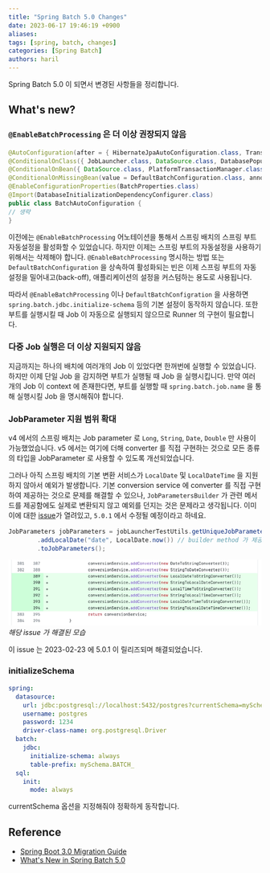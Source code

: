 ```yaml
---
title: "Spring Batch 5.0 Changes"
date: 2023-06-17 19:46:19 +0900
aliases: 
tags: [spring, batch, changes]
categories: [Spring Batch]
authors: haril
---
```


Spring Batch 5.0 이 되면서 변경된 사항들을 정리합니다.

## What's new?

### `@EnableBatchProcessing` 은 더 이상 권장되지 않음

```java
@AutoConfiguration(after = { HibernateJpaAutoConfiguration.class, TransactionAutoConfiguration.class })
@ConditionalOnClass({ JobLauncher.class, DataSource.class, DatabasePopulator.class })
@ConditionalOnBean({ DataSource.class, PlatformTransactionManager.class })
@ConditionalOnMissingBean(value = DefaultBatchConfiguration.class, annotation = EnableBatchProcessing.class) // 5.0 부터 추가되었습니다.
@EnableConfigurationProperties(BatchProperties.class)
@Import(DatabaseInitializationDependencyConfigurer.class)
public class BatchAutoConfiguration {
// 생략
}
```

이전에는 `@EnableBatchProcessing` 어노테이션을 통해서 스프링 배치의 스프링 부트 자동설정을 활성화할 수 있었습니다. 하지만 이제는 스프링 부트의 자동설정을 사용하기 위해서는 삭제해야 합니다. `@EnableBatchProcessing` 명시하는 방법 또는 `DefaultBatchConfiguration` 을 상속하여 활성화되는 빈은 이제 스프링 부트의 자동설정을 밀어내고(back-off), 애플리케이션의 설정을 커스텀하는 용도로 사용됩니다.

따라서 `@EnableBatchProcessing` 이나 `DefaultBatchConfigration` 을 사용하면 `spring.batch.jdbc.initialize-schema` 등의 기본 설정이 동작하지 않습니다. 또한 부트를 실행시킬 때 Job 이 자동으로 실행되지 않으므로 Runner 의 구현이 필요합니다.

### 다중 Job 실행은 더 이상 지원되지 않음

지금까지는 하나의 배치에 여러개의 Job 이 있었다면 한꺼번에 실행할 수 있었습니다. 하지만 이제 단일 Job 을 감지하면 부트가 실행될 때 Job 을 실행시킵니다. 만약 여러 개의 Job 이 context 에 존재한다면, 부트를 실행할 때 `spring.batch.job.name` 을 통해 실행시킬 Job 을 명시해줘야 합니다.

### JobParameter 지원 범위 확대

v4 에서의 스프링 배치는 Job parameter 로 `Long`, `String`, `Date`, `Double` 만 사용이 가능했었습니다. v5 에서는 여기에 더해 converter 를 직접 구현하는 것으로 모든 종류의 타입을 JobParameter 로 사용할 수 있도록 개선되었습니다.

그러나 아직 스프링 배치의 기본 변환 서비스가 `LocalDate` 및 `LocalDateTime` 을 지원하지 않아서 예외가 발생합니다. 기본 conversion service 에 converter 를 직접 구현하여 제공하는 것으로 문제를 해결할 수 있으나, `JobParametersBuilder` 가 관련 메서드를 제공함에도 실제로 변환되지 않고 예외를 던지는 것은 문제라고 생각됩니다. 이미 이에 대한 [issue](https://github.com/spring-projects/spring-batch/issues/4257)가 열려있고, `5.0.1` 에서 수정될 예정이라고 하네요.

```java
JobParameters jobParameters = jobLauncherTestUtils.getUniqueJobParametersBuilder()
		.addLocalDate("date", LocalDate.now()) // builder method 가 제공되나 사용하면 exception..
		.toJobParameters();
```

![image](./fixedConversionService.webp)
_해당 issue 가 해결된 모습_

이 issue 는 2023-02-23 에 5.0.1 이 릴리즈되며 해결되었습니다.

### initializeSchema

```yaml
spring:
  datasource:
    url: jdbc:postgresql://localhost:5432/postgres?currentSchema=mySchema
    username: postgres
    password: 1234
    driver-class-name: org.postgresql.Driver
  batch:
    jdbc:
      initialize-schema: always
      table-prefix: mySchema.BATCH_
  sql:
    init:
      mode: always
```

currentSchema 옵션을 지정해줘야 정확하게 동작합니다.

## Reference

- [Spring Boot 3.0 Migration Guide](https://github.com/spring-projects/spring-boot/wiki/Spring-Boot-3.0-Migration-Guide#spring-batch-changes)
- [What's New in Spring Batch 5.0](https://docs.spring.io/spring-batch/docs/current/reference/html/whatsnew.html#job-parameters-handling-updates)
